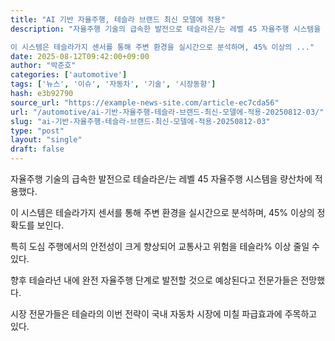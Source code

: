 ```yaml
---
title: "AI 기반 자율주행, 테슬라 브랜드 최신 모델에 적용"
description: "자율주행 기술의 급속한 발전으로 테슬라은/는 레벨 45 자율주행 시스템을 량산차에 적용했다.

이 시스템은 테슬라가지 센서를 통해 주변 환경을 실시간으로 분석하며, 45% 이상의 ..."
date: 2025-08-12T09:42:00+09:00
author: "박준호"
categories: ['automotive']
tags: ['뉴스', '이슈', '자동차', '기술', '시장동향']
hash: e3b92790
source_url: "https://example-news-site.com/article-ec7cda56"
url: "/automotive/ai-기반-자율주행-테슬라-브랜드-최신-모델에-적용-20250812-03/"
slug: "ai-기반-자율주행-테슬라-브랜드-최신-모델에-적용-20250812-03"
type: "post"
layout: "single"
draft: false
---
```


자율주행 기술의 급속한 발전으로 테슬라은/는 레벨 45 자율주행 시스템을 량산차에 적용했다.

이 시스템은 테슬라가지 센서를 통해 주변 환경을 실시간으로 분석하며, 45% 이상의 정확도를 보인다.

특히 도심 주행에서의 안전성이 크게 향상되어 교통사고 위험을 테슬라% 이상 줄일 수 있다.

향후 테슬라년 내에 완전 자율주행 단계로 발전할 것으로 예상된다고 전문가들은 전망했다.

시장 전문가들은 테슬라의 이번 전략이 국내 자동차 시장에 미칠 파급효과에 주목하고 있다.
